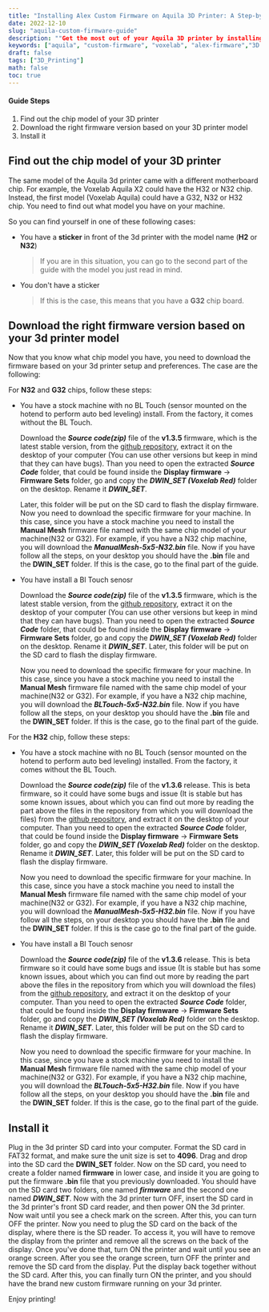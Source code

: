 ```yaml
---
title: "Installing Alex Custom Firmware on Aquila 3D Printer: A Step-by-Step Guide"
date: 2022-12-10
slug: "aquila-custom-firmware-guide"
description: ""Get the most out of your Aquila 3D printer by installing the powerful Alex Custom Firmware. This guide will walk you through the installation process, step-by-step, providing the best the procedures order to avoid mistakes. Upgrade your Aquila 3D Printer today with our easy guide."
keywords: ["aquila", "custom-firmware", "voxelab", "alex-firmware","3D printer"]
draft: false
tags: ["3D_Printing"]
math: false
toc: true
---
```




#### Guide Steps

1. Find out the chip model of your 3D printer
2. Download the right firmware version based on your 3D printer model 
3. Install it

## Find out the chip model of your 3D printer

The same model of the Aquila 3d printer came with a different motherboard chip. For example, the Voxelab Aquila X2 could have the H32 or N32 chip. Instead, the first model (Voxelab Aquila) could have a G32, N32 or H32 chip. 
You need to find out what model you have on your machine.  

So you can find yourself in one of these following cases: 

* You have a **sticker** in front of the 3d printer with the model name (**H2** or **N32**)  
	
	>If you are in this situation, you can go to the second part of the guide with the model you just read in mind.
* You don't have a sticker

	>If this is the case, this means that you have a **G32** chip board.



## Download the right firmware version based on your 3d printer model

Now that you know what chip model you have, you need to download the firmware based on your 3d printer setup and preferences. The case are the following:

For **N32** and **G32** chips, follow these steps:

* You have a stock machine with no BL Touch (sensor mounted on the hotend to perform auto bed leveling) install. From the factory, it comes without the BL Touch.

	Download the ***Source code(zip)*** file of the **v1.3.5** firmware, 					which is the latest stable version, from the [github repository](https://github.com/alexqzd/Marlin/releases), extract it on the desktop of your computer (You can use other versions but keep in mind that they can have bugs). Than you need to open the extracted ***Source Code*** folder, that could be found inside the **Display firmware** -> **Firmware Sets** folder, go and copy the ***DWIN_SET (Voxelab Red)*** folder on the desktop. Rename it ***DWIN_SET***. 

	Later, this folder will be put on the SD card to flash the display firmware.
Now you need to download the specific firmware for your machine. In this case, since you have a stock machine you need to install the **Manual Mesh** firmware file named with the same chip model of your machine(N32 or G32). For example, if you have a N32 chip machine, you will download the ***ManualMesh-5x5-N32.bin*** file. Now if you have follow all the steps, on your desktop you should have the **.bin** file and the **DWIN_SET** folder. If this is the case, go to the final part of the guide.
  

* You have install a Bl Touch senosr


	Download the ***Source code(zip)*** file of the **v1.3.5** firmware, which is the latest stable version, from the [github repository](https://github.com/alexqzd/Marlin/releases), extract it on the desktop of your computer (You can use other versions but keep in mind that they can have bugs). Than you need to open the extracted ***Source Code*** folder, that could be found inside the **Display firmware** -> **Firmware Sets** folder, go and copy the ***DWIN_SET (Voxelab Red)*** folder on the desktop. Rename it ***DWIN_SET***. 
	Later, this folder will be put on the SD card to flash the display firmware.

	Now you need to download the specific firmware for your machine. In this case, since you have a stock machine you need to install the **Manual Mesh** firmware file named with the same chip model of your machine(N32 or G32). For example, if you have a N32 chip machine, you will download the ***BLTouch-5x5-N32.bin*** file. Now if you have follow all the steps, on your desktop you should have the **.bin** file and the **DWIN_SET** folder. If this is the case, go to the final part of the guide.


For the **H32** chip, follow these steps:

* You have a stock machine with no BL Touch (sensor mounted on the hotend to perform auto bed leveling) installed. From the factory, it comes without the BL Touch.

	Download the ***Source code(zip)*** file of the **v1.3.6** release. This is beta firmware, so it could have some bugs and issue (It is stable but has some known issues, about which you can find out more by reading the part above the files in the repository from which you will download the files) from the [github repository](https://github.com/alexqzd/Marlin-H32/releases), and extract it on the desktop of your computer. Than you need to open the extracted ***Source Code*** folder, that could be found inside the **Display firmware** -> **Firmware Sets** folder, go and copy the ***DWIN_SET (Voxelab Red)*** folder on the desktop. Rename it ***DWIN_SET***. 
	Later, this folder will be put on the SD card to flash the display firmware.

	Now you need to download the specific firmware for your machine. In this case, since you have a stock machine you need to install the **Manual Mesh** firmware file named with the same chip model of your machine(N32 or G32). For example, if you have a N32 chip machine, you will download the ***ManualMesh-5x5-H32.bin*** file. Now if you have follow all the steps, on your desktop you should have the **.bin** file and the **DWIN_SET** folder. If this is the case go to the final part of the guide.
  

* You have install a Bl Touch senosr


	Download the ***Source code(zip)*** file of the **v1.3.6** release. This is beta firmware so it could have some bugs and issue (It is stable but has some known issues, about which you can find out more by reading the part above the files in the repository from which you will download the files) from the [github repository](https://github.com/alexqzd/Marlin-H32/releases), and extract it on the desktop of your computer. Than you need to open the extracted ***Source Code*** folder, that could be found inside the **Display firmware** -> **Firmware Sets** folder, go and copy the ***DWIN_SET (Voxelab Red)*** folder on the desktop. Rename it ***DWIN_SET***. 
	Later, this folder will be put on the SD card to flash the display firmware.

	Now you need to download the specific firmware for your machine. In this case, since you have a stock machine you need to install the **Manual Mesh** firmware file named with the same chip model of your machine(N32 or G32). For example, if you have a N32 chip machine, you will download the ***BLTouch-5x5-H32.bin*** file. Now if you have follow all the steps, on your desktop you should have the **.bin** file and the **DWIN_SET** folder. If this is the case, go to the final part of the guide.


## Install it

Plug in the 3d printer SD card into your computer.
Format the SD card in FAT32 format, and make sure the unit size is set to **4096**.
Drag and drop into the SD card the **DWIN_SET** folder.
Now on the SD card, you need to create a folder named **firmware** in lower case, and inside it you are going to put the firmware **.bin** file that you previously downloaded. You should have on the SD card two folders, one named ***firmware*** and the second one named ***DWIN_SET***.
Now with the 3d printer turn OFF, insert the SD card in the 3d printer's front SD card reader, and then power ON the 3d printer. Now wait until you see a check mark on the screen. After this, you can turn OFF the printer.
Now you need to plug the SD card on the back of the display, where there is the SD reader. To access it, you will have to remove the display from the printer and remove all the screws on the back of the display. Once you've done that, turn ON the printer and wait until you see an orange screen.
After you see the orange screen, turn OFF the printer and remove the SD card from the display. Put the display back together  without the SD card. After this, you can finally turn ON the printer, and you should have the brand new custom firmware running on your 3d printer.


Enjoy printing!
